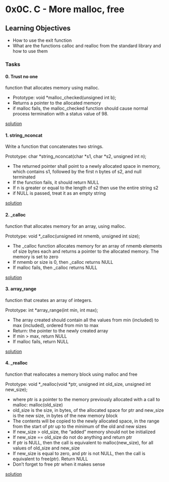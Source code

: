 # 0x0C. C - More malloc, free

## Learning Objectives
- How to use the exit function
- What are the functions calloc and realloc from the standard library and how to use them

### Tasks

#### 0. Trust no one
function that allocates memory using malloc.

- Prototype: void *malloc_checked(unsigned int b);
- Returns a pointer to the allocated memory
- if malloc fails, the malloc_checked function should cause normal process termination with a status value of 98.

[solution](/0x0C-more_malloc_free/0-malloc_checked.c)

#### 1. string_nconcat

Write a function that concatenates two strings.

Prototype: char *string_nconcat(char *s1, char *s2, unsigned int n);
- The returned pointer shall point to a newly allocated space in memory, which contains s1, followed by the first n bytes of s2, and null terminated
- If the function fails, it should return NULL
- If n is greater or equal to the length of s2 then use the entire string s2
- if NULL is passed, treat it as an empty string

[solution](/0x0C-more_malloc_free/1-string_nconcat.c)

#### 2. _calloc
 function that allocates memory for an array, using malloc.

Prototype: void *_calloc(unsigned int nmemb, unsigned int size);
- The _calloc function allocates memory for an array of nmemb elements of size bytes each and returns a pointer to the allocated memory.
The memory is set to zero
- If nmemb or size is 0, then _calloc returns NULL
- If malloc fails, then _calloc returns NULL

[solution](/0x0C-more_malloc_free/2-calloc.c)

#### 3. array_range
 function that creates an array of integers.

Prototype: int *array_range(int min, int max);
- The array created should contain all the values from min (included) to max (included), ordered from min to max
- Return: the pointer to the newly created array
- If min > max, return NULL
- If malloc fails, return NULL

[solution](/0x0C-more_malloc_free/3-array_range.c)

#### 4. _realloc

function that reallocates a memory block using malloc and free

Prototype: void *_realloc(void *ptr, unsigned int old_size, unsigned int new_size);
- where ptr is a pointer to the memory previously allocated with a call to malloc: malloc(old_size)
- old_size is the size, in bytes, of the allocated space for ptr
and new_size is the new size, in bytes of the new memory block
- The contents will be copied to the newly allocated space, in the range from the start of ptr up to the minimum of the old and new sizes
- If new_size > old_size, the “added” memory should not be initialized
- If new_size == old_size do not do anything and return ptr
- If ptr is NULL, then the call is equivalent to malloc(new_size), for all values of old_size and new_size
- If new_size is equal to zero, and ptr is not NULL, then the call is equivalent to free(ptr). Return NULL
- Don’t forget to free ptr when it makes sense

[solution](/0x0C-more_malloc_free/100-realloc.c)


